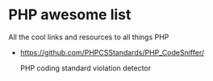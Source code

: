 # PHP awesome list

All the cool links and resources to all things PHP

- https://github.com/PHPCSStandards/PHP_CodeSniffer/

  PHP coding standard violation detector

